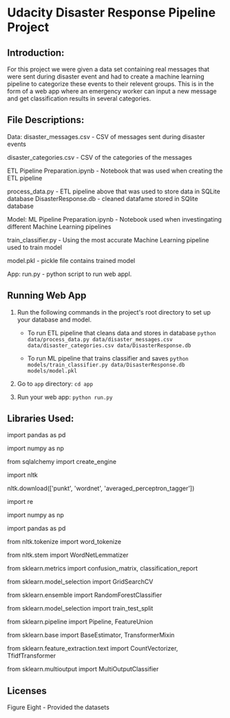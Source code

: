 # Udacity Disaster Response Pipeline Project

## Introduction:
For this project we were given a data set containing real messages that were sent during disaster event and had to create a machine learning pipeline to categorize these events to their relevent groups.
This is in the form of a web app where an emergency worker can input a new message and get classification results in several categories.

## File Descriptions:
Data:
disaster_messages.csv - CSV of messages sent during disaster events

disaster_categories.csv - CSV of the categories of the messages

ETL Pipeline Preparation.ipynb - Notebook that was used when creating the ETL pipeline

process_data.py - ETL pipeline above that was used to store data in SQLite database
DisasterResponse.db - cleaned datafame stored in SQlite database

Model:
ML Pipeline Preparation.ipynb - Notebook used when investingating different Machine Learning pipelines

train_classifier.py - Using the most accurate Machine Learning pipeline used to train model

model.pkl - pickle file contains trained model

App:
run.py - python script to run web appl.

## Running Web App
1. Run the following commands in the project's root directory to set up your database and model.

    - To run ETL pipeline that cleans data and stores in database
        `python data/process_data.py data/disaster_messages.csv data/disaster_categories.csv data/DisasterResponse.db`
        
     - To run ML pipeline that trains classifier and saves
        `python models/train_classifier.py data/DisasterResponse.db models/model.pkl`

2. Go to `app` directory: `cd app`

3. Run your web app: `python run.py`

## Libraries Used:
import pandas as pd

import numpy as np

from sqlalchemy import create_engine

import nltk

nltk.download(['punkt', 'wordnet', 'averaged_perceptron_tagger'])

import re

import numpy as np

import pandas as pd

from nltk.tokenize import word_tokenize

from nltk.stem import WordNetLemmatizer

from sklearn.metrics import confusion_matrix, classification_report

from sklearn.model_selection import GridSearchCV

from sklearn.ensemble import RandomForestClassifier

from sklearn.model_selection import train_test_split

from sklearn.pipeline import Pipeline, FeatureUnion

from sklearn.base import BaseEstimator, TransformerMixin

from sklearn.feature_extraction.text import CountVectorizer, TfidfTransformer

from sklearn.multioutput import MultiOutputClassifier


## Licenses
Figure Eight - Provided the datasets 
